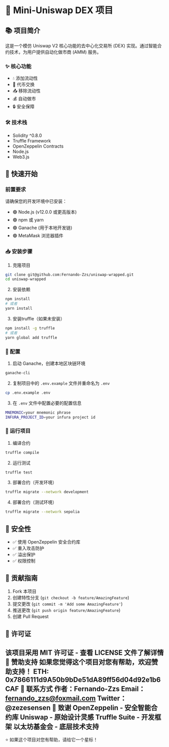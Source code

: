 # 🌊 Mini-Uniswap DEX 项目 

## 📚 项目简介

这是一个模仿 Uniswap V2 核心功能的去中心化交易所 (DEX) 实现。通过智能合约技术，为用户提供自动化做市商 (AMM) 服务。

### ✨ 核心功能
- 💧 添加流动性
- 🔄 代币交换
- 📤 移除流动性
- 💰 自动做市
- 🔒 安全保障

### 🛠 技术栈
- Solidity ^0.8.0
- Truffle Framework
- OpenZeppelin Contracts
- Node.js
- Web3.js

## 🚀 快速开始

### 前置要求

请确保您的开发环境中已安装：
- 🟢 Node.js (v12.0.0 或更高版本)
- 🟢 npm 或 yarn
- 🟢 Ganache (用于本地开发链)
- 🟢 MetaMask 浏览器插件

### 📥 安装步骤

1. 克隆项目
```bash
git clone git@github.com:Fernando-Zzs/uniswap-wrapped.git
cd uniswap-wrapped
```

2. 安装依赖
```bash
npm install
# 或者
yarn install
```

3. 安装truffle（如果未安装）
```bash
npm install -g truffle
# 或者
yarn global add truffle
```


### 🔧 配置
1. 启动 Ganache，创建本地区块链环境
```bash
ganache-cli
```

2. 复制项目中的 `.env.example` 文件并重命名为 `.env`
```bash
cp .env.example .env
```

3. 在 `.env` 文件中配置必要的配置信息
```bash
MNEMONIC=your mnemonic phrase
INFURA_PROJECT_ID=your infura project id
```

### 🚀 运行项目

1. 编译合约
```bash
truffle compile
```

2. 运行测试
```bash
truffle test
```

3. 部署合约（开发环境）
```bash
truffle migrate --network development
```

4. 部署合约（测试环境）
```bash
truffle migrate --network sepolia
```


## 🔐 安全性

- ✅ 使用 OpenZeppelin 安全合约库
- ✅ 重入攻击防护
- ✅ 溢出保护
- ✅ 权限控制


## 🤝 贡献指南

1. Fork 本项目
2. 创建特性分支 (`git checkout -b feature/AmazingFeature`)
3. 提交更改 (`git commit -m 'Add some AmazingFeature'`)
4. 推送更改 (`git push origin feature/AmazingFeature`)
5. 创建 Pull Request


## 📄 许可证
该项目采用 MIT 许可证 - 查看 LICENSE 文件了解详情
💝 赞助支持
如果您觉得这个项目对您有帮助，欢迎赞助支持！
ETH: 0x7866111d9A50b9bDe51dA89ff56d04d92e1b6CAF
📮 联系方式
作者：Fernando-Zzs
Email：fernando_zzs@foxmail.com
Twitter：@zezesensen
🙏 致谢
OpenZeppelin - 安全智能合约库
Uniswap - 原始设计灵感
Truffle Suite - 开发框架
以太坊基金会 - 底层技术支持
---
⭐️ 如果这个项目对您有帮助，请给它一个星标！